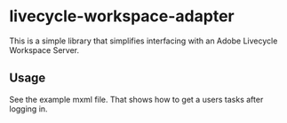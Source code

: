 # livecycle-workspace-adapter
This is a simple library that simplifies interfacing with an Adobe Livecycle Workspace Server.

## Usage
See the example mxml file. That shows how to get a users tasks after logging in.


